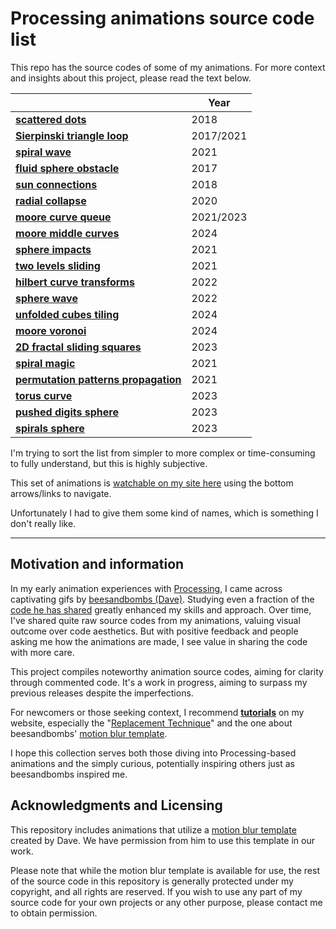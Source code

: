 # Processing animations source code list

This repo has the source codes of some of my animations. For more context and insights about this project, please read the text below.


|   | Year |
|-----------------|------|
| [**scattered dots**](https://github.com/Bleuje/processing-animations-code/blob/main/code/scattereddots/)  | 2018 |
| [**Sierpinski triangle loop**](https://github.com/Bleuje/processing-animations-code/blob/main/code/sierpinskiloop/)  | 2017/2021 |
| [**spiral wave**](https://github.com/Bleuje/processing-animations-code/blob/main/code/spiralwave/)  | 2021 |
| [**fluid sphere obstacle**](https://github.com/Bleuje/processing-animations-code/blob/main/code/fluidsphereobstacle/)  | 2017 |
| [**sun connections**](https://github.com/Bleuje/processing-animations-code/blob/main/code/sunconnections/)  | 2018 |
| [**radial collapse**](https://github.com/Bleuje/processing-animations-code/blob/main/code/radialcollapse/)  | 2020 |
| [**moore curve queue**](https://github.com/Bleuje/processing-animations-code/blob/main/code/moorecurvequeue/)  | 2021/2023 |
| [**moore middle curves**](https://github.com/Bleuje/processing-animations-code/blob/main/code/mooremiddlecurves/)  | 2024 |
| [**sphere impacts**](https://github.com/Bleuje/processing-animations-code/blob/main/code/sphereimpacts/)  | 2021 |
| [**two levels sliding**](https://github.com/Bleuje/processing-animations-code/blob/main/code/twolevelssliding/)  | 2021 |
| [**hilbert curve transforms**](https://github.com/Bleuje/processing-animations-code/blob/main/code/hilbertcurvetransforms/)  | 2022 |
| [**sphere wave**](https://github.com/Bleuje/processing-animations-code/blob/main/code/spherewave/)  | 2022 |
| [**unfolded cubes tiling**](https://github.com/Bleuje/processing-animations-code/tree/main/code/unfoldedcubestiling) | 2024 |
| [**moore voronoi**](https://github.com/Bleuje/processing-animations-code/tree/main/code/moorevoronoi) | 2024 |
| [**2D fractal sliding squares**](https://github.com/Bleuje/processing-animations-code/blob/main/code/fractalsliding2d/)  | 2023 |
| [**spiral magic**](https://github.com/Bleuje/processing-animations-code/blob/main/code/spiralmagic/)  | 2021 |
| [**permutation patterns propagation**](https://github.com/Bleuje/processing-animations-code/blob/main/code/permutationpatternspropagation/)  | 2021 |
| [**torus curve**](https://github.com/Bleuje/processing-animations-code/blob/main/code/toruscurve/)  | 2023 |
| [**pushed digits sphere**](https://github.com/Bleuje/processing-animations-code/blob/main/code/pusheddigitssphere/)  | 2023 |
| [**spirals sphere**](https://github.com/Bleuje/processing-animations-code/blob/main/code/spiralssphere/)  | 2023 |


I'm trying to sort the list from simpler to more complex or time-consuming to fully understand, but this is highly subjective.

This set of animations is [watchable on my site here](https://bleuje.com/gifanimationsite/single/spiralssphere/) using the bottom arrows/links to navigate.

Unfortunately I had to give them some kind of names, which is something I don't really like.

---

## Motivation and information

In my early animation experiences with [Processing](https://processing.org/), I came across captivating gifs by [beesandbombs (Dave)](https://beesandbombs.com/). Studying even a fraction of the [code he has shared](https://gist.github.com/beesandbombs) greatly enhanced my skills and approach. Over time, I've shared quite raw source codes from my animations, valuing visual outcome over code aesthetics. But with positive feedback and people asking me how the animations are made, I see value in sharing the code with more care.

This project compiles noteworthy animation source codes, aiming for clarity through commented code. It's a work in progress, aiming to surpass my previous releases despite the imperfections.

For newcomers or those seeking context, I recommend [**tutorials**](https://bleuje.com/tutorials/) on my website, especially the "[Replacement Technique](https://bleuje.com/tutorial4/)" and the one about beesandbombs' [motion blur template](https://bleuje.com/tutorial6/).

I hope this collection serves both those diving into Processing-based animations and the simply curious, potentially inspiring others just as beesandbombs inspired me.

## Acknowledgments and Licensing

This repository includes animations that utilize a [motion blur template](https://bleuje.com/tutorial6/) created by Dave. We have permission from him to use this template in our work.

Please note that while the motion blur template is available for use, the rest of the source code in this repository is generally protected under my copyright, and all rights are reserved. If you wish to use any part of my source code for your own projects or any other purpose, please contact me to obtain permission.
